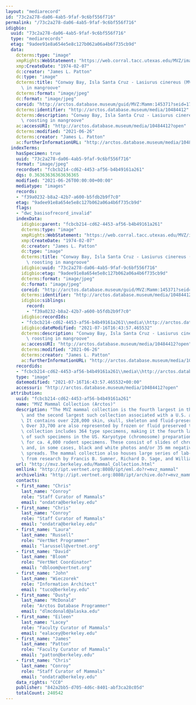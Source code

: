```yaml
---
layout: "mediarecord"
id: "73c2a278-da06-4ab5-9faf-9c6bf556f716"
permalink: "/73c2a278-da06-4ab5-9faf-9c6bf556f716"
idigbio:
  uuid: "73c2a278-da06-4ab5-9faf-9c6bf556f716"
  type: "mediarecords"
  etag: "9adee91e8a654e5e8c127b062a06a4b6f735cb9d"
  data:
    dcterms:type: "image"
    xmpRights:WebStatement: "https://web.corral.tacc.utexas.edu/MVZ/images/MVZ_img/images/jpg/img_19195.jpg"
    xmp:CreateDate: "1974-02-07"
    dc:creator: "James L. Patton"
    dc:type: "image"
    dcterms:title: "Conway Bay, Isla Santa Cruz - Lasiurus cinereus (MVZ 145371) roosting\
      \ in mangroove"
    dcterms:format: "image/jpeg"
    dc:format: "image/jpeg"
    coreid: "http://arctos.database.museum/guid/MVZ:Mamm:145371?seid=1750676"
    dcterms:identifier: "http://arctos.database.museum/media/10484412"
    dcterms:description: "Conway Bay, Isla Santa Cruz - Lasiurus cinereus (MVZ 145371)\
      \ roosting in mangroove"
    ac:accessURI: "http://arctos.database.museum/media/10484412?open"
    dcterms:modified: "2021-06-26"
    dcterms:creator: "James L. Patton"
    ac:furtherInformationURL: "http://arctos.database.museum/media/10484412"
  indexTerms:
    hasSpecimen: true
    uuid: "73c2a278-da06-4ab5-9faf-9c6bf556f716"
    format: "image/jpeg"
    recordset: "fcbcb214-cd62-4453-af56-b4b49161a261"
    dqs: 0.36363636363636365
    modified: "2021-06-26T00:00:00+00:00"
    mediatype: "images"
    records:
    - "f39a0232-b8a2-42b7-a600-b5fdb2b9f7c0"
    etag: "9adee91e8a654e5e8c127b062a06a4b6f735cb9d"
    flags:
    - "dwc_basisofrecord_invalid"
    indexData:
      idigbio:parent: "fcbcb214-cd62-4453-af56-b4b49161a261"
      dcterms:type: "image"
      xmpRights:WebStatement: "https://web.corral.tacc.utexas.edu/MVZ/images/MVZ_img/images/jpg/img_19195.jpg"
      xmp:CreateDate: "1974-02-07"
      dc:creator: "James L. Patton"
      dc:type: "image"
      dcterms:title: "Conway Bay, Isla Santa Cruz - Lasiurus cinereus (MVZ 145371)\
        \ roosting in mangroove"
      idigbio:uuid: "73c2a278-da06-4ab5-9faf-9c6bf556f716"
      idigbio:etag: "9adee91e8a654e5e8c127b062a06a4b6f735cb9d"
      dcterms:format: "image/jpeg"
      dc:format: "image/jpeg"
      coreid: "http://arctos.database.museum/guid/MVZ:Mamm:145371?seid=1750676"
      dcterms:identifier: "http://arctos.database.museum/media/10484412"
      idigbio:siblings:
        record:
        - "f39a0232-b8a2-42b7-a600-b5fdb2b9f7c0"
      idigbio:recordIds:
      - "fcbcb214-cd62-4453-af56-b4b49161a261\\media\\http://arctos.database.museum/media/10484412"
      idigbio:dateModified: "2021-07-16T16:43:57.465532"
      dcterms:description: "Conway Bay, Isla Santa Cruz - Lasiurus cinereus (MVZ 145371)\
        \ roosting in mangroove"
      ac:accessURI: "http://arctos.database.museum/media/10484412?open"
      dcterms:modified: "2021-06-26"
      dcterms:creator: "James L. Patton"
      ac:furtherInformationURL: "http://arctos.database.museum/media/10484412"
    recordids:
    - "fcbcb214-cd62-4453-af56-b4b49161a261\\media\\http://arctos.database.museum/media/10484412"
    type: "image"
    datemodified: "2021-07-16T16:43:57.465532+00:00"
    accessuri: "http://arctos.database.museum/media/10484412?open"
  attribution:
    uuid: "fcbcb214-cd62-4453-af56-b4b49161a261"
    name: "MVZ Mammal Collection (Arctos)"
    description: "The MVZ mammal collection is the fourth largest in the United States\
      \ and the second largest such collection associated with a U.S. academic institution.\
      \ It contains over 228,000 skin, skull, skeleton and fluid-preserved specimens.\
      \ Over 33,700 are also represented by frozen or fluid preserved tissues. The\
      \ collection includes 364 type specimens, making it the fourth largest collection\
      \ of such specimens in the US. Karyotype (chromosome) preparations are available\
      \ for ca. 4,000 rodent specimens. These consist of slides of chromosome preparations\
      \ and, in some cases, black and white photos and/or 35 mm negatives of chromosome\
      \ spreads. The mammal collection also houses large series of lab-raised specimens\
      \ from research by Francis B. Sumner, Richard D. Sage, and William Z. Lidicker."
    url: "http://mvz.berkeley.edu/Mammal_Collection.html"
    emllink: "http://ipt.vertnet.org:8080/ipt/eml.do?r=mvz_mammal"
    archivelink: "http://ipt.vertnet.org:8080/ipt/archive.do?r=mvz_mammal"
    contacts:
    - first_name: "Chris"
      last_name: "Conroy"
      role: "Staff Curator of Mammals"
      email: "ondatra@berkeley.edu"
    - first_name: "Chris"
      last_name: "Conroy"
      role: "Staff Curator of Mammals"
      email: "ondatra@berkeley.edu"
    - first_name: "Laura"
      last_name: "Russell"
      role: "VertNet Programmer"
      email: "larussell@vertnet.org"
    - first_name: "David"
      last_name: "Bloom"
      role: "VertNet Coordinator"
      email: "dbloom@vertnet.org"
    - first_name: "John"
      last_name: "Wieczorek"
      role: "Information Architect"
      email: "tuco@berkeley.edu"
    - first_name: "Dusty"
      last_name: "McDonald"
      role: "Arctos Database Programmer"
      email: "dlmcdonald@alaska.edu"
    - first_name: "Eileen"
      last_name: "Lacey"
      role: "Faculty Curator of Mammals"
      email: "ealacey@berkeley.edu"
    - first_name: "James"
      last_name: "Patton"
      role: "Faculty Curator of Mammals"
      email: "patton@berkeley.edu"
    - first_name: "Chris"
      last_name: "Conroy"
      role: "Staff Curator of Mammals"
      email: "ondatra@berkeley.edu"
    data_rights: "CC0"
    publisher: "842a2bb5-d705-4d6c-8401-abf3ca28c05d"
    totalCount: 240542
---
```

